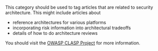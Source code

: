 This category should be used to tag articles that are related to
security architecture. This might include articles about

  - reference architectures for various platforms
  - incorporating risk information into architectural tradeoffs
  - details of how to do architecture reviews

You should visit the [OWASP CLASP
Project](:Category:OWASP_CLASP_Project "wikilink") for more information.